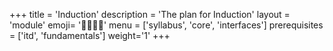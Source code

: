 +++
title = 'Induction'
description = 'The plan for Induction'
layout = 'module'
emoji= '🫱🏿‍🫲🏽'
menu = ['syllabus', 'core', 'interfaces']
prerequisites = ['itd', 'fundamentals']
weight='1'
+++
